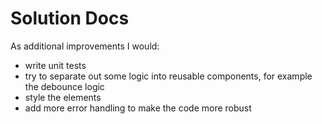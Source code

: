 # Solution Docs

<!-- You can include documentation, additional setup instructions, notes etc. here -->

As additional improvements I would:
- write unit tests
- try to separate out some logic into reusable components, for example the debounce logic
- style the elements
- add more error handling to make the code more robust
